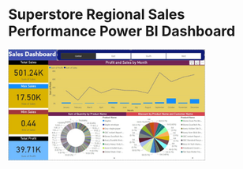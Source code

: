 # Superstore Regional Sales Performance Power BI Dashboard

<img src="D1.jpg" alt="Database Normalization" width="400"/>
